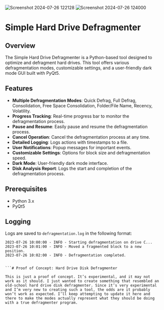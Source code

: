 ![Screenshot 2024-07-26 122128](https://github.com/user-attachments/assets/1d58353e-fe91-4870-85fd-748c0bf69b94)
![Screenshot 2024-07-26 124000](https://github.com/user-attachments/assets/83fb4e07-a5a0-4b90-afc1-966019d6eb2e)

# Simple Hard Drive Defragmenter

## Overview

The Simple Hard Drive Defragmenter is a Python-based tool designed to optimize and defragment hard drives. This tool offers various defragmentation modes, customizable settings, and a user-friendly dark mode GUI built with PyQt5. 

## Features

- **Multiple Defragmentation Modes**: Quick Defrag, Full Defrag, Consolidation, Free Space Consolidation, Folder/File Name, Recency, Volatility.
- **Progress Tracking**: Real-time progress bar to monitor the defragmentation process.
- **Pause and Resume**: Easily pause and resume the defragmentation process.
- **Cancel Operation**: Cancel the defragmentation process at any time.
- **Detailed Logging**: Logs actions with timestamps to a file.
- **User Notifications**: Popup messages for important events.
- **Customizable Settings**: Options for block size and defragmentation speed.
- **Dark Mode**: User-friendly dark mode interface.
- **Disk Analysis Report**: Logs the start and completion of the defragmentation process.

## Prerequisites

- Python 3.x
- PyQt5

## Logging

Logs are saved to `defragmentation.log` in the following format:

```plaintext
2023-07-26 10:00:00 - INFO - Starting defragmentation on drive C...
2023-07-26 10:01:00 - INFO - Moved a fragmented block to a new position.
2023-07-26 10:02:00 - INFO - Defragmentation completed.


```# Proof of Concept: Hard Drive Disk Defragmenter

This is just a proof of concept. It’s experimental, and it may not work as it should. I just wanted to create something that resembled an old-school hard drive disk defragmenter. Since it’s very experimental and I’m very new to creating such a tool, the odds are it probably won’t work as expected. I’ll keep attempting to update it here and there to make the modes actually represent what they should be doing with a true defragmenter program.
